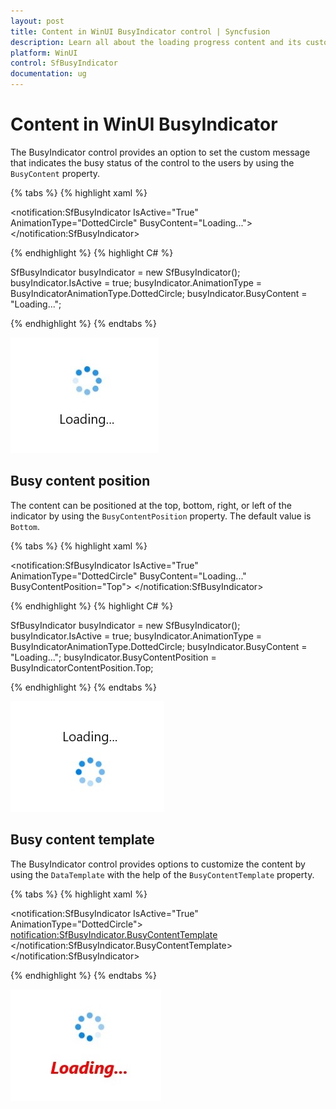 ```yaml
---
layout: post
title: Content in WinUI BusyIndicator control | Syncfusion
description: Learn all about the loading progress content and its customization available in the Syncfusion WinUI BusyIndicator control here.
platform: WinUI
control: SfBusyIndicator
documentation: ug
---
```


# Content in WinUI BusyIndicator

The BusyIndicator control provides an option to set the custom message that indicates the busy status of the control to the users by using the `BusyContent` property.

{% tabs %}
{% highlight xaml %}

<notification:SfBusyIndicator IsActive="True"
     AnimationType="DottedCircle"
     BusyContent="Loading...">
</notification:SfBusyIndicator>

{% endhighlight %}
{% highlight C# %}

SfBusyIndicator busyIndicator = new SfBusyIndicator();
busyIndicator.IsActive = true;
busyIndicator.AnimationType = BusyIndicatorAnimationType.DottedCircle;
busyIndicator.BusyContent = "Loading...";

{% endhighlight %}
{% endtabs %}

![BusyContent in WinUI BusyIndicator control.](BusyIndicator_videos/winui_busyindicator_content.jpg)

## Busy content position

The content can be positioned at the top, bottom, right, or left of the indicator by using the `BusyContentPosition` property. The default value is `Bottom`.

{% tabs %}
{% highlight xaml %}

<notification:SfBusyIndicator IsActive="True"
     AnimationType="DottedCircle"
     BusyContent="Loading..."
     BusyContentPosition="Top">
</notification:SfBusyIndicator>

{% endhighlight %}
{% highlight C# %}

SfBusyIndicator busyIndicator = new SfBusyIndicator();
busyIndicator.IsActive = true;
busyIndicator.AnimationType = BusyIndicatorAnimationType.DottedCircle;
busyIndicator.BusyContent = "Loading...";
busyIndicator.BusyContentPosition = BusyIndicatorContentPosition.Top;

{% endhighlight %}
{% endtabs %}

![BusyContentPosition in WinUI BusyIndicator control.](BusyIndicator_videos/winui_busyindicator_contentposition.jpg)

## Busy content template

The BusyIndicator control provides options to customize the content by using the `DataTemplate` with the help of the `BusyContentTemplate` property.

{% tabs %}
{% highlight xaml %}

<notification:SfBusyIndicator IsActive="True" AnimationType="DottedCircle">
    <notification:SfBusyIndicator.BusyContentTemplate>
        <DataTemplate>
            <TextBlock Text="Loading..." FontSize="18" FontStyle="Italic" FontWeight="Bold" Foreground="Red"/>
        </DataTemplate>
    </notification:SfBusyIndicator.BusyContentTemplate>
</notification:SfBusyIndicator>

{% endhighlight %}
{% endtabs %}

![BusyContentTemplate in WinUI BusyIndicator control.](BusyIndicator_videos/winui_busyindicator_contenttemplate.jpg)
